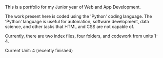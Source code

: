 This is a portfolio for my Junior year of Web and App Development.

The work present here is coded using the 'Python' coding language. The 'Python' language is useful for automation, software development, data science, and other tasks that HTML and CSS are not capable of.

Currently, there are two index files, four folders, and codework from units 1-4.

Current Unit: 4 (recently finished)
